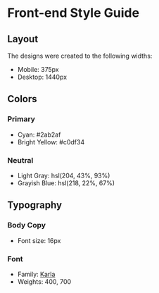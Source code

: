 # Front-end Style Guide

## Layout

The designs were created to the following widths:

- Mobile: 375px
- Desktop: 1440px

## Colors

### Primary

- Cyan: #2ab2af
- Bright Yellow: #c0df34

### Neutral

- Light Gray: hsl(204, 43%, 93%)
- Grayish Blue: hsl(218, 22%, 67%)

## Typography

### Body Copy

- Font size: 16px

### Font

- Family: [Karla](https://fonts.google.com/specimen/Karla)
- Weights: 400, 700
